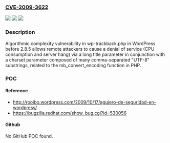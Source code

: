### [CVE-2009-3622](https://cve.mitre.org/cgi-bin/cvename.cgi?name=CVE-2009-3622)
![](https://img.shields.io/static/v1?label=Product&message=n%2Fa&color=blue)
![](https://img.shields.io/static/v1?label=Version&message=n%2Fa&color=blue)
![](https://img.shields.io/static/v1?label=Vulnerability&message=n%2Fa&color=brighgreen)

### Description

Algorithmic complexity vulnerability in wp-trackback.php in WordPress before 2.8.5 allows remote attackers to cause a denial of service (CPU consumption and server hang) via a long title parameter in conjunction with a charset parameter composed of many comma-separated "UTF-8" substrings, related to the mb_convert_encoding function in PHP.

### POC

#### Reference
- http://rooibo.wordpress.com/2009/10/17/agujero-de-seguridad-en-wordpress/
- https://bugzilla.redhat.com/show_bug.cgi?id=530056

#### Github
No GitHub POC found.

